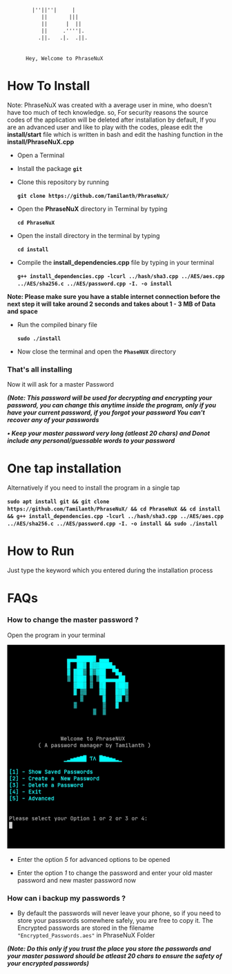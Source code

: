 

            |''||''|     |   
               ||       |||    
               ||      |  ||    
               ||     .''''|.   
              .||.   .|.  .||.  


          Hey, Welcome to PhraseNuX 


# How To Install

Note: PhraseNuX was created with a average user in mine, who doesn't have too much of tech knowledge. so, For security reasons the source codes of the application will be deleted after installation by default, If you are an advanced user and like to play with the codes, please edit the **install/start** file which is written in bash and edit the hashing function in the **install/PhraseNuX.cpp**

- Open a Terminal

- Install the package **`git`**

- Clone this repository by running
    
    **`git clone https://github.com/Tamilanth/PhraseNuX/`** 

- Open the **PhraseNuX** directory in Terminal by typing

     **`cd PhraseNuX`**

- Open the install directory in the terminal by typing

     **`cd install`**

- Compile the **install_dependencies.cpp** file by typing in your terminal

     **`g++ install_dependencies.cpp -lcurl ../hash/sha3.cpp ../AES/aes.cpp ../AES/sha256.c ../AES/password.cpp -I. -o install`**


**Note: Please make sure you have a stable internet connection before the next step it will take around 2 seconds and takes about 1 - 3 MB of Data and space**

- Run the compiled binary file 

     **`sudo ./install`**

- Now close the terminal and open the **`PhaseNUX`** directory

### That's all installing

Now it will ask for a master Password 

***(Note: This password will be used for decrypting and encrypting your password, you can change this anytime inside the program, _only if you have your current password_, if you forgot your password _You can't recover any of your passwords_***

***• Keep your master password very long (atleast 20 chars)  and _Donot_ include any personal/guessable words to your password***

# One tap installation

Alternatively if you need to install the program in a single tap

**`sudo apt install git && git clone https://github.com/Tamilanth/PhraseNuX/ && cd PhraseNuX && cd install && g++ install_dependencies.cpp -lcurl ../hash/sha3.cpp ../AES/aes.cpp ../AES/sha256.c ../AES/password.cpp -I. -o install && sudo ./install`**

# How to Run

Just type the keyword which you entered during the installation process

# FAQs

### How to change the master password ?

Open the program in your terminal

![Model](/images/reference1.jpg)

- Enter the option _5_ for advanced options to be opened

- Enter the option _1_ to change the password and enter your old master password and new master password now

### How can i backup my passwords ?

- By default the passwords will never leave your phone, so if you need to store your passwords somewhere safely, you are free to copy it.
The Encrypted passwords are stored in the filename `"Encrypted_Passwords.aes"` in PhraseNuX Folder

***(Note: Do this only if you trust the place you store the passwords and your master password should be atleast 20 chars to ensure the safety of your encrypted passwords)***
